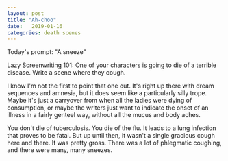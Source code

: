 ```yaml
---
layout: post
title: "Ah-choo"
date:   2019-01-16
categories: death scenes
---
```

Today's prompt: "A sneeze"

Lazy Screenwriting 101: One of your characters is going to die of a terrible disease. Write a scene where they cough. 

I know I'm not the first to point that one out. It's right up there with dream sequences and amnesia, but it does seem like a particularly silly trope. Maybe it's just a carryover from when all the ladies were dying of consumption, or maybe the writers just want to indicate the onset of an illness in a fairly genteel way, without all the mucus and body aches.

You don't die of tuberculosis. You die of the flu. It leads to a lung infection that proves to be fatal. But up until then, it wasn't a single gracious cough here and there. It was pretty gross. There was a lot of phlegmatic coughing, and there were many, many sneezes.
